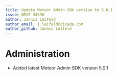 ```yaml
---
title: Update Meteor Admin SDK version to 5.0.1
issue: NEXT-33690
author: Jannis Leifeld
author_email: j.leifeld@cicada.com
author_github: Jannis Leifeld
---
```

# Administration
* Added latest Meteor Admin SDK version 5.0.1
